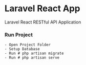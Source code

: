 # Laravel React App
Laravel React RESTful API Application

### Run Project
````
- Open Project Folder
- Setup Database
- Run # php artisan migrate
- Run # php artisan serve 